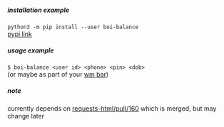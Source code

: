 ##### installation example

`python3 -m pip install --user boi-balance`  
[pypi link](https://pypi.org/project/boi-balance/)

##### usage example

`$ boi-balance <user id> <phone> <pin> <dob>`  
(or maybe as part of your [wm bar](https://github.com/sentriz/dotfiles/blob/4a33d4cc689c80709f7c21febc5d8dabd0671196/public_extra/.config/i3blocks/blocklets/balance))

##### note

currently depends on [requests-html/pull/160](https://github.com/psf/requests-html/pull/160) which is merged, but may change later
